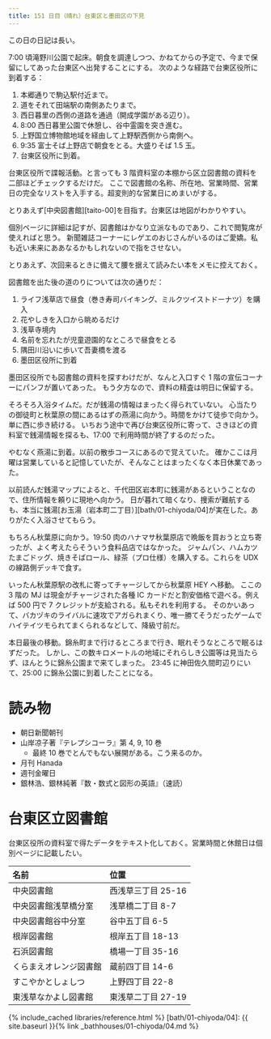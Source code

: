 ```yaml
---
title: 151 日目（晴れ）台東区と墨田区の下見
---
```


この日の日記は長い。

7:00 頃滝野川公園で起床。朝食を調達しつつ、かねてからの予定で、今まで保留にしてあった台東区へ出発することにする。
次のような経路で台東区役所に到着する：

1. 本郷通りで駒込駅付近まで。
2. 道をそれて田端駅の南側あたりまで。
3. 西日暮里の西側の道路を通過（開成学園がある辺り）。
4. 8:00 西日暮里公園で休憩し、谷中霊園を突き進む。
5. 上野国立博物館地域を経由して上野駅西側から南側へ。
6. 9:35 富士そば上野店で朝食をとる。大盛りそば 1.5 玉。
7. 台東区役所に到着。

台東区役所で諜報活動。と言っても 3 階資料室の本棚から区立図書館の資料を二部ほどチェックするだけだ。
ここで図書館の名称、所在地、営業時間、営業日の完全なリストを入手する。超変則的な営業日にめまいがする。

とりあえず[中央図書館][taito-00]を目指す。台東区は地図がわかりやすい。

個別ページに詳細は記すが、図書館はかなり立派なものであり、これで閲覧席が使えればと思う。
新聞雑誌コーナーにレゲエのおじさんがいるのはご愛嬌。私も近い未来にああなるかもしれないので指をさせない。

とりあえず、次回来るときに備えて腰を据えて読みたい本をメモに控えておく。

図書館を出た後の道のりについては次の通りだ：

1. ライフ浅草店で昼食（巻き寿司バイキング、ミルクツイストドーナツ）を購入
2. 花やしきを入口から眺めるだけ
3. 浅草寺境内
4. 名前を忘れたが児童遊園的なところで昼食をとる
5. 隅田川沿いに歩いて吾妻橋を渡る
6. 墨田区役所に到着

墨田区役所でも図書館の資料を探すわけだが、なんと入口すぐ 1 階の宣伝コーナーにパンフが置いてあった。
もう夕方なので、資料の精査は明日に保留する。

そろそろ入浴タイムだ。だが銭湯の情報はまったく得られていない。
心当たりの御徒町と秋葉原の間にあるはずの燕湯に向かう。時間をかけて徒歩で向かう。単に西に歩き続ける。
いちおう途中で再び台東区役所に寄って、さきほどの資料室で銭湯情報を探るも、17:00 で利用時間が終了するのだった。

やむなく燕湯に到着。以前の散歩コースにあるので覚えていた。
確かここは月曜は営業していると記憶していたが、そんなことはまったくなく本日休業であった。

以前読んだ銭湯マップによると、千代田区岩本町に銭湯があるということなので、住所情報を頼りに現地へ向かう。
日が暮れて暗くなり、捜索が難航するも、本当に銭湯[お玉湯（岩本町二丁目）][bath/01-chiyoda/04]が実在した。ありがたく入浴させてもらう。

もちろん秋葉原に向かう。19:50 肉のハナマサ秋葉原店で晩飯を買おうと立ち寄ったが、よく考えたらそういう食料品店ではなかった。
ジャムパン、ハムカツたまごドッグ、焼きそばロール、緑茶（プロ仕様）を購入する。これらを UDX の線路側デッキで食す。

いったん秋葉原駅の改札に寄ってチャージしてから秋葉原 HEY へ移動。
ここの 3 階の MJ は現金がチャージされた各種 IC カードだと割安価格で遊べる。例えば 500 円で 7 クレジットが支給される。私もそれを利用する。
そのかいあって、バカヅキのライバルに速攻でアガられまくり、唯一勝てそうだったゲームでハイテイツモられてまくられるなどして、降級寸前だ。

本日最後の移動。錦糸町まで行けるところまで行き、眠れそうなところで眠るはずだった。
しかし、この数キロメートルの地域にそれらしき公園等は見当たらず、ほんとうに錦糸公園まで来てしまった。
23:45 に神田佐久間町辺りにいて、25:00 に錦糸公園に到着したことになる。

# 読み物

* 朝日新聞朝刊
* 山岸凉子著『テレプシコーラ』第 4, 9, 10 巻
  * 最終 10 巻でとんでもない展開がある。こう来るのか。
* 月刊 Hanada
* 週刊金曜日
* 銀林浩、銀林純著『数・数式と図形の英語』（速読）

# 台東区立図書館

台東区役所の資料室で得たデータをテキスト化しておく。営業時間と休館日は個別ページに記載したい。

| 名前                   | 位置               |
| :--------------------- | :----------------- |
| 中央図書館             | 西浅草三丁目 25-16 |
| 中央図書館浅草橋分室   | 浅草橋二丁目 8-7   |
| 中央図書館谷中分室     | 谷中五丁目 6-5     |
| 根岸図書館             | 根岸五丁目 18-13   |
| 石浜図書館             | 橋場一丁目 35-16   |
| くらまえオレンジ図書館 | 蔵前四丁目 14-6    |
| すこやかとしょしつ     | 上野四丁目 22-8    |
| 東浅草なかよし図書館   | 東浅草二丁目 27-19 |

{% include_cached libraries/reference.html %}
[bath/01-chiyoda/04]: {{ site.baseurl }}{% link _bathhouses/01-chiyoda/04.md %}
